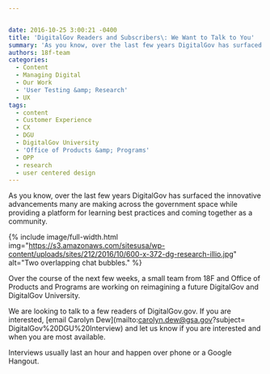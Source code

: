 ```yaml
---


date: 2016-10-25 3:00:21 -0400
title: 'DigitalGov Readers and Subscribers\: We Want to Talk to You'
summary: 'As you know, over the last few years DigitalGov has surfaced the innovative advancements many are making across the government space while providing a platform for learning best practices and coming together as a community.  Over the course of the next few weeks, a small team from 18F'
authors: 18f-team
categories:
  - Content
  - Managing Digital
  - Our Work
  - 'User Testing &amp; Research'
  - UX
tags:
  - content
  - Customer Experience
  - CX
  - DGU
  - DigitalGov University
  - 'Office of Products &amp; Programs'
  - OPP
  - research
  - user centered design
---
```


As you know, over the last few years DigitalGov has surfaced the innovative advancements many are making across the government space while providing a platform for learning best practices and coming together as a community.


{% include image/full-width.html img="https://s3.amazonaws.com/sitesusa/wp-content/uploads/sites/212/2016/10/600-x-372-dg-research-illio.jpg" alt="Two overlapping chat bubbles." %}

Over the course of the next few weeks, a small team from 18F and Office of Products and Programs are working on reimagining a future DigitalGov and DigitalGov University.

We are looking to talk to a few readers of DigitalGov.gov. If you are interested, [email Carolyn Dew](mailto:carolyn.dew@gsa.gov?subject= DigitalGov%20DGU%20Interview) and let us know if you are interested and when you are most available.

Interviews usually last an hour and happen over phone or a Google Hangout.